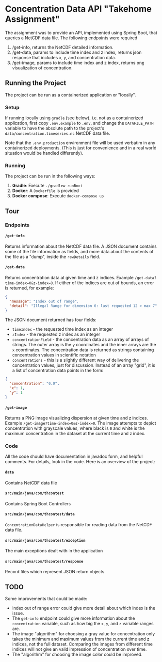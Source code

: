 # Concentration Data API "Takehome Assignment"

The assignment was to provide an API, implemented using Spring Boot, that queries a NetCDF data file. The following endpoints were required
1. /get-info, returns the NetCDF detailed information.
1. /get-data, params to include time index and z index, returns json response that
includes x, y, and concentration data.
1. /get-image, params to include time index and z index, returns png visualization of
concentration.

## Running the Project

The project can be run as a containerized application or "locally".

### Setup

If running locally using `gradle` (see below), i.e. not as a containerized application, first copy `.env.example` to `.env`, and change the `DATAFILE_PATH` variable to have the absolute path to the project's `data/concentration.timeseries.nc` NetCDF data file.

Note that the `.env.production` environment file will be used verbatim in any containerized deployments. (This is just for convenience and in a real world situation would be handled differently).

### Running
The project can be run in the following ways:
1. **Gradle**: Execute `./gradlew runBoot`
1. **Docker**: A `Dockerfile` is provided
1. **Docker compose**: Execute `docker-compose up`

## Tour

### Endpoints

#### `/get-info`
Returns information about the NetCDF data file. A JSON document contains some of the file information as fields, and more data about the contents of the file as a "dump", inside the `rawDetails` field.
#### `/get-data`
Returns concentration data at given time and z indices. Example `/get-data?time-index=0&z-index=0`. If either of the indices are out of bounds, an error is returned, for example: 
```json
{
  "message": "Index out of range",
  "detail": "Illegal Range for dimension 0: last requested 12 > max 7"
}
```

The JSON document returned has four fields:
* `timeIndex` - the requested time index as an integer
* `zIndex` - the requested z index as an integer
* `concentrationField` - the concentration data as an array of arrays of strings. The outer array is the `y` coordinates and the inner arrays are the `x` coordinates. The concentration data is returned as strings containing concentration values in scientific notation
* `concentrations` - this is a slightly different way of delivering the concentration values, just for discussion. Instead of an array "grid", it is a list of concentration data points in the form:
```json
{
  "concentration": "0.0",
  "x": 1,
  "y": 1
}
```

#### `/get-image`
Returns a PNG image visualizing dispersion at given time and z indices. Example `/get-image?time-index=0&z-index=0`. The image attempts to depict concentration with grayscale values, where black is `0` and white is the maximum concentration in the dataset at the current time and z index.

### Code

All the code should have documentation in javadoc form, and helpful comments. For details, look in the code. Here is an overview of the project:
#### `data`
Contains NetCDF data file
#### `src/main/java/com/thcontest`
Contains Spring Boot Controllers
#### `src/main/java/com/thcontest/data`
`ConcentrationDataHelper` is responsible for reading data from the NetCDF data file.
#### `src/main/java/com/thcontest/exception`
The main exceptions dealt with in the application
#### `src/main/java/com/thcontest/response`
Record files which represent JSON return objects

## TODO

Some improvements that could be made:

* Index out of range error could give more detail about which index is the issue.
* The `get-info` endpoint could give more information about the `concentration` variable, such as how big the `x`, `y`, and `z` variable ranges are.
* The image "algorithm" for choosing a gray value for concentration only takes the minimum and maximum values from the current time and z indices, not the full dataset. Comparing the images from different time indices will not give an valid impression of concentration over time.
* The "algorithm" for choosing the image color could be improved. 